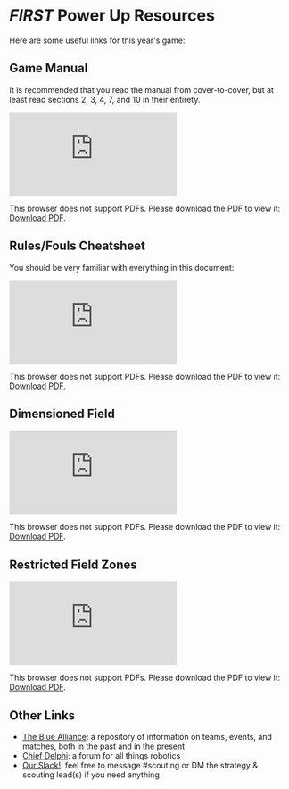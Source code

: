 # *FIRST* Power Up Resources

Here are some useful links for this year's game:

## Game Manual

It is recommended that you read the manual from cover-to-cover, but at least read sections 2, 3, 4, 7, and 10 in their entirety.

<object data="https://firstfrc.blob.core.windows.net/frc2018/Manual/2018FRCGameSeasonManual.pdf" width="700px" height="700px">
    <embed src="https://firstfrc.blob.core.windows.net/frc2018/Manual/2018FRCGameSeasonManual.pdf">
        <p>This browser does not support PDFs. Please download the PDF to view it: <a href="https://firstfrc.blob.core.windows.net/frc2018/Manual/2018FRCGameSeasonManual.pdf">Download PDF</a>.</p>
    </embed>
</object>

## Rules/Fouls Cheatsheet

You should be very familiar with everything in this document:

<object data="https://drive.google.com/file/d/1NP96AAMnmQQxVKdRKyfpxodcy0ye4D3R/preview" width="700px" height="530px">
    <embed src="https://drive.google.com/file/d/1NP96AAMnmQQxVKdRKyfpxodcy0ye4D3R/preview">
        <p>This browser does not support PDFs. Please download the PDF to view it: <a href="https://drive.google.com/file/d/1NP96AAMnmQQxVKdRKyfpxodcy0ye4D3R/preview">Download PDF</a>.</p>
    </embed>
</object>

## Dimensioned Field

<object data="https://drive.google.com/file/d/1JyaBqwmn1KmXcPzRqPEAUZxpDBCj3VVG/preview" width="700px" height="530px">
    <embed src="https://drive.google.com/file/d/1JyaBqwmn1KmXcPzRqPEAUZxpDBCj3VVG/preview">
        <p>This browser does not support PDFs. Please download the PDF to view it: <a href="https://drive.google.com/file/d/1JyaBqwmn1KmXcPzRqPEAUZxpDBCj3VVG/preview">Download PDF</a>.</p>
    </embed>
</object>

## Restricted Field Zones

<object data="https://drive.google.com/file/d/1ZGnPpYWMYdClqML-REs0sBXkOMIwUX9A/preview" width="700px" height="530px">
    <embed src="https://drive.google.com/file/d/1ZGnPpYWMYdClqML-REs0sBXkOMIwUX9A/preview">
        <p>This browser does not support PDFs. Please download the PDF to view it: <a href="https://drive.google.com/file/d/1ZGnPpYWMYdClqML-REs0sBXkOMIwUX9A/preview">Download PDF</a>.</p>
    </embed>
</object>

## Other Links

* [The Blue Alliance](https://www.thebluealliance.com/): a repository of information on teams, events, and matches, both in the past and in the present
* [Chief Delphi](https://www.chiefdelphi.com): a forum for all things robotics
* [Our Slack!](http://raiderrobotix.slack.com): feel free to message #scouting or DM the strategy & scouting lead(s) if you need anything